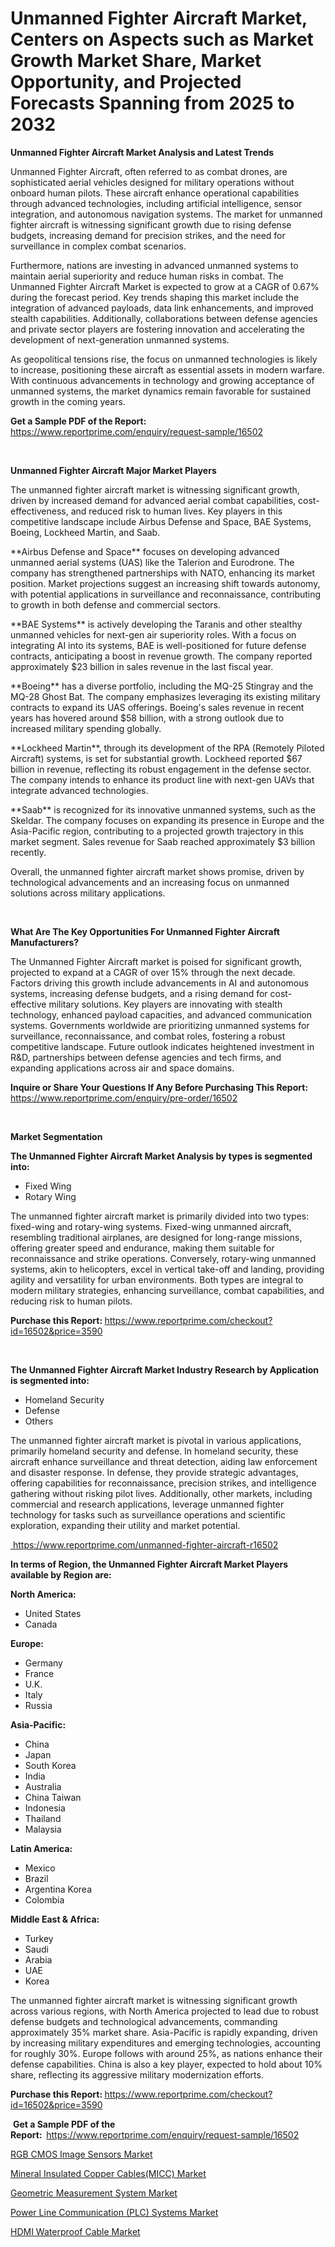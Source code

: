 <p><h1>Unmanned Fighter Aircraft Market, Centers on Aspects such as Market Growth Market Share, Market Opportunity, and Projected Forecasts Spanning from 2025 to 2032</h1></p><p><strong>Unmanned Fighter Aircraft Market Analysis and Latest Trends</strong></p>
<p><p>Unmanned Fighter Aircraft, often referred to as combat drones, are sophisticated aerial vehicles designed for military operations without onboard human pilots. These aircraft enhance operational capabilities through advanced technologies, including artificial intelligence, sensor integration, and autonomous navigation systems. The market for unmanned fighter aircraft is witnessing significant growth due to rising defense budgets, increasing demand for precision strikes, and the need for surveillance in complex combat scenarios.</p><p>Furthermore, nations are investing in advanced unmanned systems to maintain aerial superiority and reduce human risks in combat. The Unmanned Fighter Aircraft Market is expected to grow at a CAGR of 0.67% during the forecast period. Key trends shaping this market include the integration of advanced payloads, data link enhancements, and improved stealth capabilities. Additionally, collaborations between defense agencies and private sector players are fostering innovation and accelerating the development of next-generation unmanned systems.</p><p>As geopolitical tensions rise, the focus on unmanned technologies is likely to increase, positioning these aircraft as essential assets in modern warfare. With continuous advancements in technology and growing acceptance of unmanned systems, the market dynamics remain favorable for sustained growth in the coming years.</p></p>
<p><strong>Get a Sample PDF of the Report:&nbsp;</strong> <a href="https://www.reportprime.com/enquiry/request-sample/16502?utm_campaign=2749&utm_medium=2&utm_source=Github&utm_content=ia&utm_term=17032025&utm_id=unmanned-fighter-aircraft">https://www.reportprime.com/enquiry/request-sample/16502</a></p>
<p>&nbsp;</p>
<p><strong>Unmanned Fighter Aircraft Major Market Players</strong></p>
<p><p>The unmanned fighter aircraft market is witnessing significant growth, driven by increased demand for advanced aerial combat capabilities, cost-effectiveness, and reduced risk to human lives. Key players in this competitive landscape include Airbus Defense and Space, BAE Systems, Boeing, Lockheed Martin, and Saab.</p><p>**Airbus Defense and Space** focuses on developing advanced unmanned aerial systems (UAS) like the Talerion and Eurodrone. The company has strengthened partnerships with NATO, enhancing its market position. Market projections suggest an increasing shift towards autonomy, with potential applications in surveillance and reconnaissance, contributing to growth in both defense and commercial sectors.</p><p>**BAE Systems** is actively developing the Taranis and other stealthy unmanned vehicles for next-gen air superiority roles. With a focus on integrating AI into its systems, BAE is well-positioned for future defense contracts, anticipating a boost in revenue growth. The company reported approximately $23 billion in sales revenue in the last fiscal year.</p><p>**Boeing** has a diverse portfolio, including the MQ-25 Stingray and the MQ-28 Ghost Bat. The company emphasizes leveraging its existing military contracts to expand its UAS offerings. Boeing's sales revenue in recent years has hovered around $58 billion, with a strong outlook due to increased military spending globally.</p><p>**Lockheed Martin**, through its development of the RPA (Remotely Piloted Aircraft) systems, is set for substantial growth. Lockheed reported $67 billion in revenue, reflecting its robust engagement in the defense sector. The company intends to enhance its product line with next-gen UAVs that integrate advanced technologies.</p><p>**Saab** is recognized for its innovative unmanned systems, such as the Skeldar. The company focuses on expanding its presence in Europe and the Asia-Pacific region, contributing to a projected growth trajectory in this market segment. Sales revenue for Saab reached approximately $3 billion recently.</p><p>Overall, the unmanned fighter aircraft market shows promise, driven by technological advancements and an increasing focus on unmanned solutions across military applications.</p></p>
<p>&nbsp;</p>
<p><strong>What Are The Key Opportunities For Unmanned Fighter Aircraft Manufacturers?</strong></p>
<p><p>The Unmanned Fighter Aircraft market is poised for significant growth, projected to expand at a CAGR of over 15% through the next decade. Factors driving this growth include advancements in AI and autonomous systems, increasing defense budgets, and a rising demand for cost-effective military solutions. Key players are innovating with stealth technology, enhanced payload capacities, and advanced communication systems. Governments worldwide are prioritizing unmanned systems for surveillance, reconnaissance, and combat roles, fostering a robust competitive landscape. Future outlook indicates heightened investment in R&D, partnerships between defense agencies and tech firms, and expanding applications across air and space domains.</p></p>
<p><strong>Inquire or Share Your Questions If Any Before Purchasing This Report:</strong> <a href="https://www.reportprime.com/enquiry/pre-order/16502?utm_campaign=2749&utm_medium=2&utm_source=Github&utm_content=ia&utm_term=17032025&utm_id=unmanned-fighter-aircraft">https://www.reportprime.com/enquiry/pre-order/16502</a></p>
<p>&nbsp;</p>
<p><strong>Market Segmentation</strong></p>
<p><strong>The Unmanned Fighter Aircraft Market Analysis by types is segmented into:</strong></p>
<p><ul><li>Fixed Wing</li><li>Rotary Wing</li></ul></p>
<p><p>The unmanned fighter aircraft market is primarily divided into two types: fixed-wing and rotary-wing systems. Fixed-wing unmanned aircraft, resembling traditional airplanes, are designed for long-range missions, offering greater speed and endurance, making them suitable for reconnaissance and strike operations. Conversely, rotary-wing unmanned systems, akin to helicopters, excel in vertical take-off and landing, providing agility and versatility for urban environments. Both types are integral to modern military strategies, enhancing surveillance, combat capabilities, and reducing risk to human pilots.</p></p>
<p><strong>Purchase this Report:&nbsp;</strong><a href="https://www.reportprime.com/checkout?id=16502&price=3590&utm_campaign=2749&utm_medium=2&utm_source=Github&utm_content=ia&utm_term=17032025&utm_id=unmanned-fighter-aircraft">https://www.reportprime.com/checkout?id=16502&price=3590</a></p>
<p>&nbsp;</p>
<p><strong>The Unmanned Fighter Aircraft Market Industry Research by Application is segmented into:</strong></p>
<p><ul><li>Homeland Security</li><li>Defense</li><li>Others</li></ul></p>
<p><p>The unmanned fighter aircraft market is pivotal in various applications, primarily homeland security and defense. In homeland security, these aircraft enhance surveillance and threat detection, aiding law enforcement and disaster response. In defense, they provide strategic advantages, offering capabilities for reconnaissance, precision strikes, and intelligence gathering without risking pilot lives. Additionally, other markets, including commercial and research applications, leverage unmanned fighter technology for tasks such as surveillance operations and scientific exploration, expanding their utility and market potential.</p></p>
<p><a href="https://www.reportprime.com/unmanned-fighter-aircraft-r16502?utm_campaign=2749&utm_medium=2&utm_source=Github&utm_content=ia&utm_term=17032025&utm_id=unmanned-fighter-aircraft">&nbsp;https://www.reportprime.com/unmanned-fighter-aircraft-r16502</a></p>
<p><strong>In terms of Region, the Unmanned Fighter Aircraft Market Players available by Region are:</strong></p>
<p>
    <p> <strong> North America: </strong>
        <ul>
            <li>United States</li>
            <li>Canada</li>
        </ul>
        </p> 
    <p> <strong> Europe: </strong>
        <ul>
            <li>Germany</li>
            <li>France</li>
            <li>U.K.</li>
            <li>Italy</li>
            <li>Russia</li>
        </ul>
        </p> 
    <p> <strong> Asia-Pacific: </strong>
        <ul>
            <li>China</li>
            <li>Japan</li>
            <li>South Korea</li>
            <li>India</li>
            <li>Australia</li>
            <li>China Taiwan</li>
            <li>Indonesia</li>
            <li>Thailand</li>
            <li>Malaysia</li>
        </ul>
        </p> 
    <p> <strong> Latin America: </strong>
        <ul>
            <li>Mexico</li>
            <li>Brazil</li>
            <li>Argentina Korea</li>
            <li>Colombia</li>
        </ul>
        </p> 
    <p> <strong> Middle East & Africa: </strong>
        <ul>
            <li>Turkey</li>
            <li>Saudi</li>
            <li>Arabia</li>
            <li>UAE</li>
            <li>Korea</li>
        </ul>
    </p>
    </p>
<p><p>The unmanned fighter aircraft market is witnessing significant growth across various regions, with North America projected to lead due to robust defense budgets and technological advancements, commanding approximately 35% market share. Asia-Pacific is rapidly expanding, driven by increasing military expenditures and emerging technologies, accounting for roughly 30%. Europe follows with around 25%, as nations enhance their defense capabilities. China is also a key player, expected to hold about 10% share, reflecting its aggressive military modernization efforts.</p></p>
<p><strong>Purchase this Report: </strong><a href="https://www.reportprime.com/checkout?id=16502&price=3590&utm_campaign=2749&utm_medium=2&utm_source=Github&utm_content=ia&utm_term=17032025&utm_id=unmanned-fighter-aircraft">https://www.reportprime.com/checkout?id=16502&price=3590</a></p>
<p>&nbsp;<strong>Get a Sample PDF of the Report:&nbsp;&nbsp;</strong><a href="https://www.reportprime.com/enquiry/request-sample/16502?utm_campaign=2749&utm_medium=2&utm_source=Github&utm_content=ia&utm_term=17032025&utm_id=unmanned-fighter-aircraft">https://www.reportprime.com/enquiry/request-sample/16502</a></p>
<p><strong></strong></p>
<p><p><a href="https://www.linkedin.com/pulse/rgb-cmos-image-sensors-market-strategic-insights-product-evolution-gv3lc?utm_campaign=2749&utm_medium=2&utm_source=Github&utm_content=ia&utm_term=17032025&utm_id=unmanned-fighter-aircraft">RGB CMOS Image Sensors Market</a></p><p><a href="https://www.linkedin.com/pulse/comprehensive-analysis-mineral-insulated-copper-cablesmicc-nnire?utm_campaign=2749&utm_medium=2&utm_source=Github&utm_content=ia&utm_term=17032025&utm_id=unmanned-fighter-aircraft">Mineral Insulated Copper Cables(MICC) Market</a></p><p><a href="https://www.linkedin.com/pulse/in-depth-analysis-global-geometric-measurement-system-market-rvw7c?utm_campaign=2749&utm_medium=2&utm_source=Github&utm_content=ia&utm_term=17032025&utm_id=unmanned-fighter-aircraft">Geometric Measurement System Market</a></p><p><a href="https://www.linkedin.com/pulse/power-line-communication-plc-systems-market-evolution-5-zbiue?utm_campaign=2749&utm_medium=2&utm_source=Github&utm_content=ia&utm_term=17032025&utm_id=unmanned-fighter-aircraft">Power Line Communication (PLC) Systems Market</a></p><p><a href="https://www.linkedin.com/pulse/hdmi-waterproof-cable-market-analysis-present-size-growth-forecast-2eiec?utm_campaign=2749&utm_medium=2&utm_source=Github&utm_content=ia&utm_term=17032025&utm_id=unmanned-fighter-aircraft">HDMI Waterproof Cable Market</a></p></p>